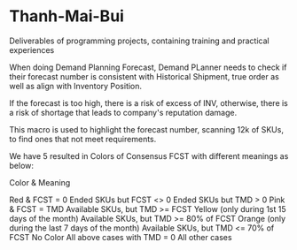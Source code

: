 # Thanh-Mai-Bui
Deliverables of programming projects, containing training and practical experiences

When doing Demand Planning Forecast, Demand PLanner needs to check if their forecast number is consistent with Historical Shipment, true order as well as align with Inventory Position.

If the forecast is too high, there is a risk of excess of INV, otherwise, there is a risk of shortage that leads to company's reputation damage.

This macro is used to highlight the forecast number, scanning 12k of SKUs, to find ones that not meet requirements.



We have 5 resulted in Colors of Consensus FCST with different meanings as below:


Color & Meaning

Red & FCST = 0
Ended SKUs but FCST <> 0
Ended SKUs but TMD > 0
Pink & FCST = TMD
Available SKUs, but TMD >= FCST
Yellow
(only during 1st 15 days of the month)
Available SKUs, but TMD >= 80% of FCST
Orange
(only during the last 7 days of the month)
Available SKUs, but TMD <= 70% of FCST
No Color
All above cases with TMD = 0
All other cases
